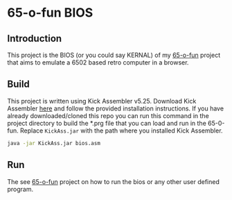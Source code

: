# 65-o-fun BIOS

## Introduction

This project is the BIOS (or you could say KERNAL) of my [65-o-fun](https://github.com/y0014984/65-o-fun) project that aims to emulate a 6502 based retro computer in a browser.

## Build

This project is written using Kick Assembler v5.25. Download Kick Assembler [here](https://www.theweb.dk/KickAssembler) and follow the provided installation instructions. If you have already downloaded/cloned this repo you can run this command in the project directory to build the *.prg file that you can load and run in the 65-0-fun. Replace `KickAss.jar` with the path where you installed Kick Assembler. 

```bash
java -jar KickAss.jar bios.asm
```

## Run

The see [65-o-fun](https://github.com/y0014984/65-o-fun) project on how to run the bios or any other user defined program.
